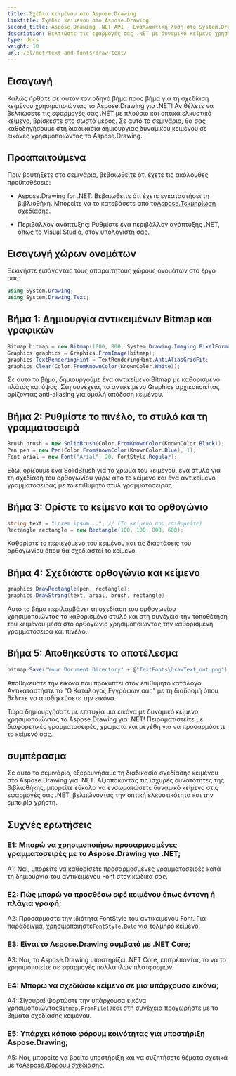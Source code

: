 ```yaml
---
title: Σχέδιο κειμένου στο Aspose.Drawing
linktitle: Σχέδιο κειμένου στο Aspose.Drawing
second_title: Aspose.Drawing .NET API - Εναλλακτική λύση στο System.Drawing.Common
description: Βελτιώστε τις εφαρμογές σας .NET με δυναμικό κείμενο χρησιμοποιώντας το Aspose.Drawing για .NET. Ακολουθήστε τον βήμα προς βήμα οδηγό μας για να σχεδιάσετε κείμενο, να προσαρμόσετε γραμματοσειρές και να δημιουργήσετε οπτικά ελκυστικές εικόνες.
type: docs
weight: 10
url: /el/net/text-and-fonts/draw-text/
---
```

## Εισαγωγή

Καλώς ήρθατε σε αυτόν τον οδηγό βήμα προς βήμα για τη σχεδίαση κειμένου χρησιμοποιώντας το Aspose.Drawing για .NET! Αν θέλετε να βελτιώσετε τις εφαρμογές σας .NET με πλούσιο και οπτικά ελκυστικό κείμενο, βρίσκεστε στο σωστό μέρος. Σε αυτό το σεμινάριο, θα σας καθοδηγήσουμε στη διαδικασία δημιουργίας δυναμικού κειμένου σε εικόνες χρησιμοποιώντας το Aspose.Drawing.

## Προαπαιτούμενα

Πριν βουτήξετε στο σεμινάριο, βεβαιωθείτε ότι έχετε τις ακόλουθες προϋποθέσεις:

-  Aspose.Drawing for .NET: Βεβαιωθείτε ότι έχετε εγκαταστήσει τη βιβλιοθήκη. Μπορείτε να το κατεβάσετε από το[Aspose.Τεκμηρίωση σχεδίασης](https://reference.aspose.com/drawing/net/).

- Περιβάλλον ανάπτυξης: Ρυθμίστε ένα περιβάλλον ανάπτυξης .NET, όπως το Visual Studio, στον υπολογιστή σας.

## Εισαγωγή χώρων ονομάτων

Ξεκινήστε εισάγοντας τους απαραίτητους χώρους ονομάτων στο έργο σας:

```csharp
using System.Drawing;
using System.Drawing.Text;
```

## Βήμα 1: Δημιουργία αντικειμένων Bitmap και γραφικών

```csharp
Bitmap bitmap = new Bitmap(1000, 800, System.Drawing.Imaging.PixelFormat.Format32bppPArgb);
Graphics graphics = Graphics.FromImage(bitmap);
graphics.TextRenderingHint = TextRenderingHint.AntiAliasGridFit;
graphics.Clear(Color.FromKnownColor(KnownColor.White));
```

Σε αυτό το βήμα, δημιουργούμε ένα αντικείμενο Bitmap με καθορισμένο πλάτος και ύψος. Στη συνέχεια, το αντικείμενο Graphics αρχικοποιείται, ορίζοντας anti-aliasing για ομαλή απόδοση κειμένου.

## Βήμα 2: Ρυθμίστε το πινέλο, το στυλό και τη γραμματοσειρά

```csharp
Brush brush = new SolidBrush(Color.FromKnownColor(KnownColor.Black));
Pen pen = new Pen(Color.FromKnownColor(KnownColor.Blue), 1);
Font arial = new Font("Arial", 20, FontStyle.Regular);
```

Εδώ, ορίζουμε ένα SolidBrush για το χρώμα του κειμένου, ένα στυλό για τη σχεδίαση του ορθογωνίου γύρω από το κείμενο και ένα αντικείμενο γραμματοσειράς με το επιθυμητό στυλ γραμματοσειράς.

## Βήμα 3: Ορίστε το κείμενο και το ορθογώνιο

```csharp
string text = "Lorem ipsum..."; // (Το κείμενο που επιθυμείτε)
Rectangle rectangle = new Rectangle(100, 100, 800, 600);
```

Καθορίστε το περιεχόμενο του κειμένου και τις διαστάσεις του ορθογωνίου όπου θα σχεδιαστεί το κείμενο.

## Βήμα 4: Σχεδιάστε ορθογώνιο και κείμενο

```csharp
graphics.DrawRectangle(pen, rectangle);
graphics.DrawString(text, arial, brush, rectangle);
```

Αυτό το βήμα περιλαμβάνει τη σχεδίαση του ορθογωνίου χρησιμοποιώντας το καθορισμένο στυλό και στη συνέχεια την τοποθέτηση του κειμένου μέσα στο ορθογώνιο χρησιμοποιώντας την καθορισμένη γραμματοσειρά και πινέλο.

## Βήμα 5: Αποθηκεύστε το αποτέλεσμα

```csharp
bitmap.Save("Your Document Directory" + @"TextFonts\DrawText_out.png");
```

Αποθηκεύστε την εικόνα που προκύπτει στον επιθυμητό κατάλογο. Αντικαταστήστε το "Ο Κατάλογος Εγγράφων σας" με τη διαδρομή όπου θέλετε να αποθηκεύσετε την εικόνα.

Τώρα δημιουργήσατε με επιτυχία μια εικόνα με δυναμικό κείμενο χρησιμοποιώντας το Aspose.Drawing για .NET! Πειραματιστείτε με διαφορετικές γραμματοσειρές, χρώματα και μεγέθη για να προσαρμόσετε το κείμενό σας.

## συμπέρασμα

Σε αυτό το σεμινάριο, εξερευνήσαμε τη διαδικασία σχεδίασης κειμένου στο Aspose.Drawing για .NET. Αξιοποιώντας τις ισχυρές δυνατότητες της βιβλιοθήκης, μπορείτε εύκολα να ενσωματώσετε δυναμικό κείμενο στις εφαρμογές σας .NET, βελτιώνοντας την οπτική ελκυστικότητα και την εμπειρία χρήστη.

## Συχνές ερωτήσεις

### Ε1: Μπορώ να χρησιμοποιήσω προσαρμοσμένες γραμματοσειρές με το Aspose.Drawing για .NET;

A1: Ναι, μπορείτε να καθορίσετε προσαρμοσμένες γραμματοσειρές κατά τη δημιουργία του αντικειμένου Font στον κώδικά σας.

### Ε2: Πώς μπορώ να προσθέσω εφέ κειμένου όπως έντονη ή πλάγια γραφή;

 A2: Προσαρμόστε την ιδιότητα FontStyle του αντικειμένου Font. Για παράδειγμα, χρησιμοποιήστε`FontStyle.Bold` για τολμηρό κείμενο.

### Ε3: Είναι το Aspose.Drawing συμβατό με .NET Core;

A3: Ναι, το Aspose.Drawing υποστηρίζει .NET Core, επιτρέποντάς το να το χρησιμοποιείτε σε εφαρμογές πολλαπλών πλατφορμών.

### Ε4: Μπορώ να σχεδιάσω κείμενο σε μια υπάρχουσα εικόνα;

 Α4: Σίγουρα! Φορτώστε την υπάρχουσα εικόνα χρησιμοποιώντας`Bitmap.FromFile()`και στη συνέχεια προχωρήστε με τα βήματα σχεδίασης κειμένου.

### Ε5: Υπάρχει κάποιο φόρουμ κοινότητας για υποστήριξη Aspose.Drawing;

 A5: Ναι, μπορείτε να βρείτε υποστήριξη και να συζητήσετε θέματα σχετικά με το[Aspose.Φόρουμ σχεδίασης](https://forum.aspose.com/c/diagram/17).